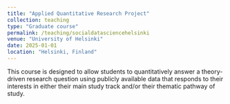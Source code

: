 ```yaml
---
title: "Applied Quantitative Research Project"
collection: teaching
type: "Graduate course"
permalink: /teaching/socialdatasciencehelsinki
venue: "University of Helsinki"
date: 2025-01-01
location: "Helsinki, Finland"
---
```


This course is designed to allow students to quantitatively answer a theory-driven research question using publicly available data that responds to their interests in either their main study track and/or their thematic pathway of study.

